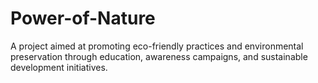 # Power-of-Nature
A project aimed at promoting eco-friendly practices and environmental preservation through education, awareness campaigns, and sustainable development initiatives.
